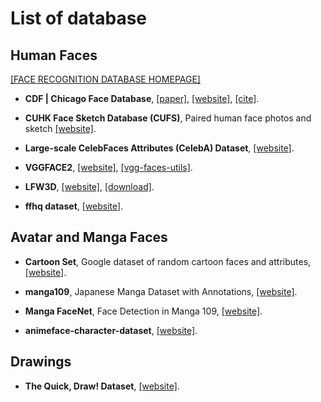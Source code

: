 # List of database

## Human Faces

[[FACE RECOGNITION DATABASE HOMEPAGE]](http://www.face-rec.org/databases/)

- **CDF | Chicago Face Database**, [[paper]](https://www.ncbi.nlm.nih.gov/pubmed/25582810), [[website]](https://chicagofaces.org/default/), [[cite]](https://scholar.googleusercontent.com/scholar.bib?q=info:0-713xnGxAQJ:scholar.google.com/&output=citation&scisig=AAGBfm0AAAAAXHYCei-vKSK0Mnk9BnZXLylL3d4Czhxq&scisf=4&ct=citation&cd=-1&hl=en).

- **CUHK Face Sketch Database (CUFS)**, Paired human face photos and sketch [[website]](http://mmlab.ie.cuhk.edu.hk/archive/facesketch.html).


- **Large-scale CelebFaces Attributes (CelebA) Dataset**, [[website]](http://mmlab.ie.cuhk.edu.hk/projects/CelebA.html).

- **VGGFACE2**, [[website]](http://zeus.robots.ox.ac.uk/vgg_face2/account_activation_sent/), [[vgg-faces-utils]](https://github.com/Psyche-mia/vgg-faces-utils).

- **LFW3D**, [[website]](https://talhassner.github.io/home/publication/2015_CVPR_1), [[download]](https://osnathassner.github.io/talhassner/projects/frontalize/project.html).

- **ffhq dataset**, [[website]](https://github.com/NVlabs/stylegan).

## Avatar and Manga Faces

- **Cartoon Set**, Google dataset of random cartoon faces and attributes, [[website]](https://google.github.io/cartoonset/index.html).

- **manga109**, Japanese Manga Dataset with Annotations, [[website]](http://www.manga109.org/en/download).

- **Manga FaceNet**, Face Detection in Manga 109, [[website]](https://www.cs.ccu.edu.tw/~wtchu/projects/MangaFace/).

- **animeface-character-dataset**, [[website]](http://www.nurs.or.jp/~nagadomi/animeface-character-dataset/).

## Drawings

- **The Quick, Draw! Dataset**, [[website]](https://github.com/googlecreativelab/quickdraw-dataset#projects-using-the-dataset).
